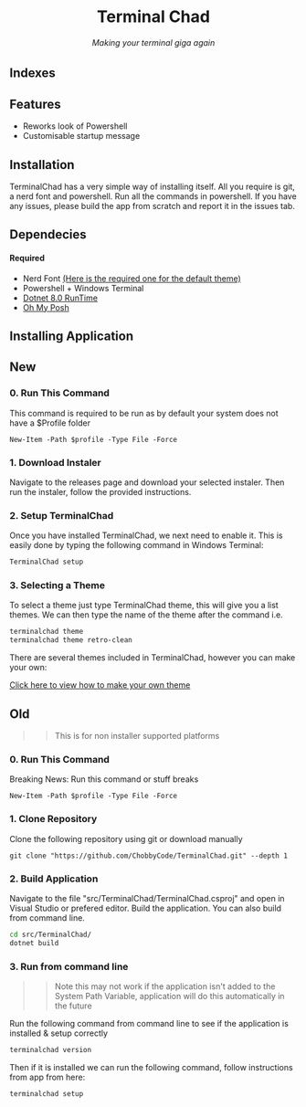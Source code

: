<h1 align="center">Terminal Chad</h1>
<h6 align="center">Making your terminal giga again</h6>

## Indexes 

## Features

- Reworks look of Powershell
- Customisable startup message

## Installation

TerminalChad has a very simple way of installing itself. All you require is git, a nerd font and powershell. Run all the commands in powershell. If you have any issues, please build the app from scratch and report it in the issues tab.

## Dependecies

#### Required
- Nerd Font [(Here is the required one for the default theme)](https://github.com/ryanoasis/nerd-fonts/releases/download/v3.1.1/Terminus.zip)
- Powershell + Windows Terminal
- [Dotnet 8.0 RunTime](https://dotnet.microsoft.com/en-us/download/dotnet/thank-you/sdk-8.0.101-windows-x64-installer)
- [Oh My Posh](ms-windows-store://pdp/?productid=XP8K0HKJFRXGCK)

## Installing Application

## New

### 0. Run This Command

This command is required to be run as by default your system does not have a $Profile folder
```
New-Item -Path $profile -Type File -Force
```

### 1. Download Instaler

Navigate to the releases page and download your selected instaler. Then run the instaler, follow the provided instructions.

### 2. Setup TerminalChad

Once you have installed TerminalChad, we next need to enable it. This is easily done by typing the following command in Windows Terminal:
```bash
TerminalChad setup
```

### 3. Selecting a Theme

To select a theme just type TerminalChad theme, this will give you a list themes.
We can then type the name of the theme after the command i.e.
```bash
terminalchad theme
terminalchad theme retro-clean
```

There are several themes included in TerminalChad, however you can make your own:

[Click here to view how to make your own theme](https://github.com/ChobbyCode/TerminalChad/wiki/Themes)

## Old

>> This is for non installer supported platforms

### 0. Run This Command

Breaking News: Run this command or stuff breaks
```
New-Item -Path $profile -Type File -Force
```

### 1. Clone Repository

Clone the following repository using git or download manually

```git
git clone "https://github.com/ChobbyCode/TerminalChad.git" --depth 1
```

### 2. Build Application

Navigate to the file "src/TerminalChad/TerminalChad.csproj" and open in Visual Studio or prefered editor. Build the application.
You can also build from command line.
```bash
cd src/TerminalChad/
dotnet build
```

### 3. Run from command line

>> Note this may not work if the application isn't added to the System Path Variable, application will do this automatically in the future

Run the following command from command line to see if the application is installed & setup correctly
```bash
terminalchad version
```

Then if it is installed we can run the following command, follow instructions from app from here:
```bash
terminalchad setup
```
